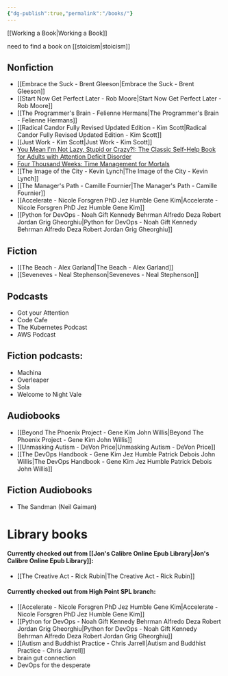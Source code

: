 ```yaml
---
{"dg-publish":true,"permalink":"/books/"}
---
```



[[Working a Book\|Working a Book]]

need to find a book on [[stoicism\|stoicism]]
## Nonfiction
- [[Embrace the Suck - Brent Gleeson\|Embrace the Suck - Brent Gleeson]]
- [[Start Now Get Perfect Later - Rob Moore\|Start Now Get Perfect Later - Rob Moore]]
- [[The Programmer's Brain - Felienne Hermans\|The Programmer's Brain - Felienne Hermans]]
- [[Radical Candor Fully Revised Updated Edition - Kim Scott\|Radical Candor Fully Revised Updated Edition - Kim Scott]]
- [[Just Work - Kim Scott\|Just Work - Kim Scott]]
- [You Mean I'm Not Lazy, Stupid or Crazy?!: The Classic Self-Help Book for Adults with Attention Deficit Disorder](<https://www.amazon.com/You-Mean-Lazy-Stupid-Crazy/dp/0743264487>)
- [Four Thousand Weeks: Time Management for Mortals](<https://www.amazon.com/Four-Thousand-Weeks-Management-Mortals/dp/0374159122>)
- [[The Image of the City - Kevin Lynch\|The Image of the City - Kevin Lynch]]
- [[The Manager's Path - Camille Fournier\|The Manager's Path - Camille Fournier]]
- [[Accelerate - Nicole Forsgren PhD Jez Humble Gene Kim\|Accelerate - Nicole Forsgren PhD Jez Humble Gene Kim]]
- [[Python for DevOps - Noah Gift Kennedy Behrman Alfredo Deza Robert Jordan Grig Gheorghiu\|Python for DevOps - Noah Gift Kennedy Behrman Alfredo Deza Robert Jordan Grig Gheorghiu]]

## Fiction
- [[The Beach - Alex Garland\|The Beach - Alex Garland]]
- [[Seveneves - Neal Stephenson\|Seveneves - Neal Stephenson]]

## Podcasts
- Got your Attention
- Code Cafe
- The Kubernetes Podcast
- AWS Podcast

## Fiction podcasts:
 - Machina
 - Overleaper
 - Sola
 - Welcome to Night Vale

## Audiobooks
- [[Beyond The Phoenix Project - Gene Kim John Willis\|Beyond The Phoenix Project - Gene Kim John Willis]]
- [[Unmasking Autism - DeVon Price\|Unmasking Autism - DeVon Price]]
- [[The DevOps Handbook - Gene Kim Jez Humble Patrick Debois John Willis\|The DevOps Handbook - Gene Kim Jez Humble Patrick Debois John Willis]]


## Fiction Audiobooks
- The Sandman (Neil Gaiman)

# Library books
#### Currently checked out from [[Jon's Calibre Online Epub Library\|Jon's Calibre Online Epub Library]]:
- [[The Creative Act - Rick Rubin\|The Creative Act - Rick Rubin]]

#### Currently checked out from High Point SPL branch:
- [[Accelerate - Nicole Forsgren PhD Jez Humble Gene Kim\|Accelerate - Nicole Forsgren PhD Jez Humble Gene Kim]]
- [[Python for DevOps - Noah Gift Kennedy Behrman Alfredo Deza Robert Jordan Grig Gheorghiu\|Python for DevOps - Noah Gift Kennedy Behrman Alfredo Deza Robert Jordan Grig Gheorghiu]]
- [[Autism and Buddhist Practice - Chris Jarrell\|Autism and Buddhist Practice - Chris Jarrell]]
- brain gut connection
- DevOps for the desperate